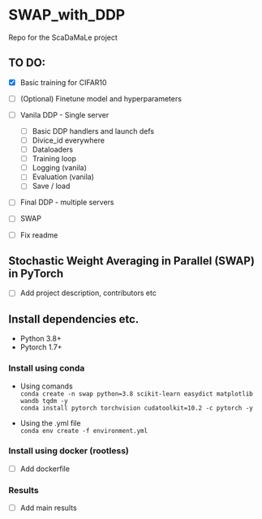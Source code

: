 # SWAP_with_DDP
Repo for the ScaDaMaLe project


## TO DO:
- [x] Basic training for CIFAR10
- [ ] (Optional) Finetune model and hyperparameters
- [ ] Vanila DDP - Single server
    - [ ] Basic DDP handlers and launch defs
    - [ ] Divice_id everywhere 
    - [ ] Dataloaders
    - [ ] Training loop
    - [ ] Logging (vanila)    
    - [ ] Evaluation (vanila)        
    - [ ] Save / load

- [ ] Final DDP - multiple servers
- [ ] SWAP
- [ ] Fix readme 


## Stochastic Weight Averaging in Parallel (SWAP) in PyTorch
- [ ] Add project description, contributors etc
 
## Install dependencies etc.

- Python 3.8+ 
- Pytorch 1.7+

### Install using conda
- Using comands\
```conda create -n swap python=3.8 scikit-learn easydict matplotlib wandb tqdm -y```\
```conda install pytorch torchvision cudatoolkit=10.2 -c pytorch -y```

- Using the .yml file\
```conda env create -f environment.yml```

### Install using docker (rootless)
- [ ] Add dockerfile



### Results
- [ ] Add main results
